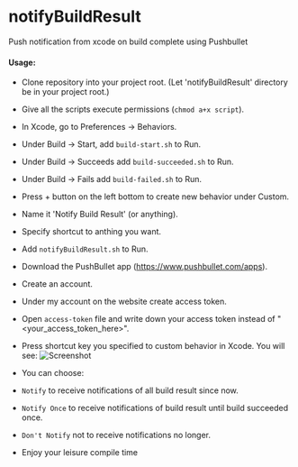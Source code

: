 # notifyBuildResult
Push notification from xcode on build complete using Pushbullet

#### Usage:

* Clone repository into your project root. (Let 'notifyBuildResult' directory be in your project root.)
* Give all the scripts execute permissions (`chmod a+x script`).
* In Xcode, go to Preferences -> Behaviors. 
 * Under Build -> Start, add `build-start.sh` to Run.
 * Under Build -> Succeeds add `build-succeeded.sh` to Run.
 * Under Build -> Fails add `build-failed.sh` to Run.
 * Press + button on the left bottom to create new behavior under Custom.
  * Name it 'Notify Build Result' (or anything).
  * Specify shortcut to anthing you want.
  * Add `notifyBuildResult.sh` to Run.
    
* Download the PushBullet app (https://www.pushbullet.com/apps).
 * Create an account.
 * Under my account on the website create access token.
 * Open `access-token` file and write down your access token instead of "<your_access_token_here>".

* Press shortcut key you specified to custom behavior in Xcode. You will see:
![Screenshot](https://raw.github.com/knine79/notifyBuildResult/master/notifyBuildResult.png)
 * You can choose:
  * `Notify` to receive notifications of all build result since now.
  * `Notify Once` to receive notifications of build result until build succeeded once.
  * `Don't Notify` not to receive notifications no longer.
  
* Enjoy your leisure compile time
